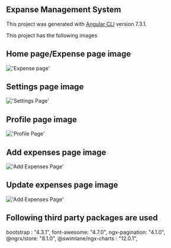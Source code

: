 ## Expanse Management System

This project was generated with [Angular CLI](https://github.com/angular/angular-cli) version 7.3.1.

This project has the following images

## Home page/Expense page image
!['Expense page'](https://res.cloudinary.com/dzi1hx7nm/image/upload/v1563870200/Expense_dp10ze.png)

## Settings page image
!['Settings Page'](https://res.cloudinary.com/dzi1hx7nm/image/upload/v1563870200/Settings_xuhvfd.png)

## Profile page image
!['Profile Page'](https://res.cloudinary.com/dzi1hx7nm/image/upload/v1563870200/Profile_szxklv.png)

## Add expenses page image
!['Add Expenses Page'](https://res.cloudinary.com/dzi1hx7nm/image/upload/v1563870356/Add_expense_icqlv4.png)

## Update expenses page image
!['Add Expenses Page'](https://res.cloudinary.com/dzi1hx7nm/image/upload/v1563870356/Edit_expense_dhjqfm.png)

## Following third party packages are used 
bootstrap : "4.3.1",
font-awesome: "4.7.0",
ngx-pagination: "4.1.0",
@ngrx/store: "8.1.0",
@swimlane/ngx-charts : "12.0.1",
